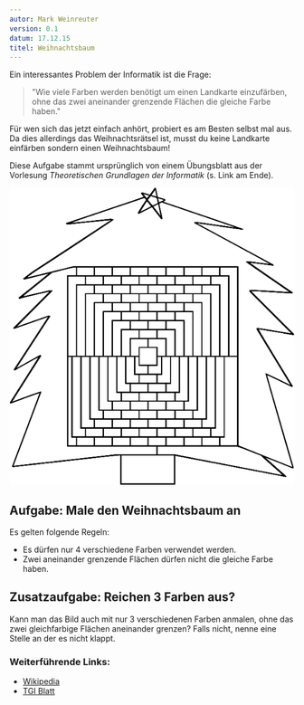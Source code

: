 ```yaml
---
autor: Mark Weinreuter
version: 0.1
datum: 17.12.15
titel: Weihnachtsbaum
---
```


Ein interessantes Problem der Informatik ist die Frage:  

> "Wie viele Farben werden benötigt um einen Landkarte einzufärben,
> ohne das zwei aneinander grenzende Flächen die gleiche Farbe haben."

Für wen sich das jetzt einfach anhört, probiert es am Besten selbst mal aus. Da dies allerdings das Weihnachtsrätsel ist, musst du keine Landkarte einfärben sondern einen Weihnachtsbaum!  

Diese Aufgabe stammt ursprünglich von einem Übungsblatt aus der Vorlesung _Theoretischen Grundlagen der Informatik_ (s. Link am Ende).

![Weihnachtsbaum](https://raw.githubusercontent.com/coderdojoka/coderdojoka.github.io/master/raetsel/baum_farben.png)

## Aufgabe: Male den Weihnachtsbaum an
Es gelten folgende Regeln:
    
- Es dürfen nur 4 verschiedene Farben verwendet werden.
- Zwei aneinander grenzende Flächen dürfen nicht die gleiche Farbe haben.
   
    
## Zusatzaufgabe: Reichen 3 Farben aus?

Kann man das Bild auch mit nur 3 verschiedenen Farben anmalen, ohne das zwei gleichfarbige Flächen aneinander grenzen? Falls nicht, nenne eine Stelle an der es nicht klappt.
        
 
### Weiterführende Links:
    
- [Wikipedia](https://de.wikipedia.org/wiki/Vier-Farben-Satz)
- [TGI Blatt](http://i11www.iti.uni-karlsruhe.de/_media/teaching/winter2014/tgi/uebungsblatt_5.pdf)
